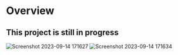 # Overview
## This project is still in progress

![Screenshot 2023-09-14 171627](https://github.com/Pradhyumna789/Swift_Strider_Game_Raylib/assets/45138354/27806ad9-40e3-4872-becb-7aed2bd7a9d9) ![Screenshot 2023-09-14 171634](https://github.com/Pradhyumna789/Swift_Strider_Game_Raylib/assets/45138354/8e98cd00-8d23-4c71-b47b-2a53b185bf10)

